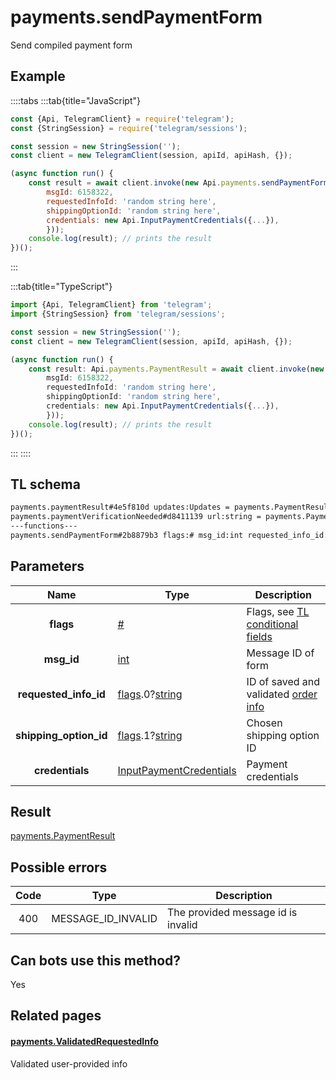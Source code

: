 # payments.sendPaymentForm

Send compiled payment form

## Example

::::tabs
:::tab{title="JavaScript"}

```js
const {Api, TelegramClient} = require('telegram');
const {StringSession} = require('telegram/sessions');

const session = new StringSession('');
const client = new TelegramClient(session, apiId, apiHash, {});

(async function run() {
    const result = await client.invoke(new Api.payments.sendPaymentForm({
		msgId: 6158322,
		requestedInfoId: 'random string here',
		shippingOptionId: 'random string here',
		credentials: new Api.InputPaymentCredentials({...}),
		}));
    console.log(result); // prints the result
})();
```

:::

:::tab{title="TypeScript"}

```ts
import {Api, TelegramClient} from 'telegram';
import {StringSession} from 'telegram/sessions';

const session = new StringSession('');
const client = new TelegramClient(session, apiId, apiHash, {});

(async function run() {
    const result: Api.payments.PaymentResult = await client.invoke(new Api.payments.sendPaymentForm({
		msgId: 6158322,
		requestedInfoId: 'random string here',
		shippingOptionId: 'random string here',
		credentials: new Api.InputPaymentCredentials({...}),
		}));
    console.log(result); // prints the result
})();
```

:::
::::

## TL schema

```txt
payments.paymentResult#4e5f810d updates:Updates = payments.PaymentResult;
payments.paymentVerificationNeeded#d8411139 url:string = payments.PaymentResult;
---functions---
payments.sendPaymentForm#2b8879b3 flags:# msg_id:int requested_info_id:flags.0?string shipping_option_id:flags.1?string credentials:InputPaymentCredentials = payments.PaymentResult;
```

## Parameters

|          Name          | Type                                                                                                                           | Description                                                                                                   |
| :--------------------: | ------------------------------------------------------------------------------------------------------------------------------ | ------------------------------------------------------------------------------------------------------------- |
|       **flags**        | [#](https://core.telegram.org/type/%23)                                                                                        | Flags, see [TL conditional fields](https://core.telegram.org/mtproto/TL-combinators#conditional-fields)       |
|       **msg_id**       | [int](https://core.telegram.org/type/int)                                                                                      | Message ID of form                                                                                            |
| **requested_info_id**  | [flags](https://core.telegram.org/mtproto/TL-combinators#conditional-fields).0?[string](https://core.telegram.org/type/string) | ID of saved and validated [order info](https://core.telegram.org/constructor/payments.validatedRequestedInfo) |
| **shipping_option_id** | [flags](https://core.telegram.org/mtproto/TL-combinators#conditional-fields).1?[string](https://core.telegram.org/type/string) | Chosen shipping option ID                                                                                     |
|    **credentials**     | [InputPaymentCredentials](https://core.telegram.org/type/InputPaymentCredentials)                                              | Payment credentials                                                                                           |

## Result

[payments.PaymentResult](https://core.telegram.org/type/payments.PaymentResult)

## Possible errors

| Code | Type               | Description                        |
| :--: | ------------------ | ---------------------------------- |
| 400  | MESSAGE_ID_INVALID | The provided message id is invalid |

## Can bots use this method?

Yes

## Related pages

#### [payments.ValidatedRequestedInfo](https://core.telegram.org/constructor/payments.validatedRequestedInfo)

Validated user-provided info
